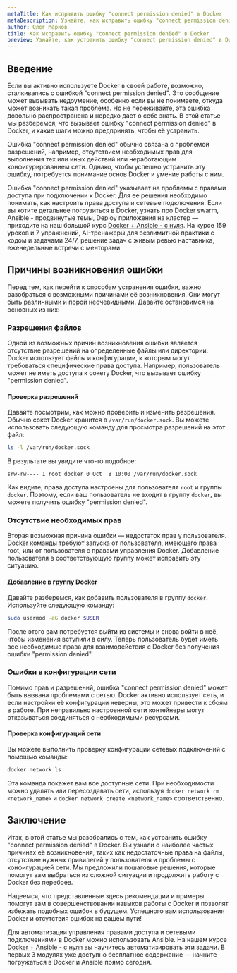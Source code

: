 ```yaml
---
metaTitle: Как исправить ошибку "connect permission denied" в Docker
metaDescription: Узнайте, как исправить ошибку "connect permission denied" в Docker- разберитесь в причинах возникновения и примените практические решения.
author: Олег Марков
title: Как исправить ошибку "connect permission denied" в Docker
preview: Узнайте, как устранить ошибку "connect permission denied" в Docker- получите практические советы и решения для успешного устранения проблемы.
---
```


## Введение

Если вы активно используете Docker в своей работе, возможно, сталкивались с ошибкой "connect permission denied". Это сообщение может вызывать недоумение, особенно если вы не понимаете, откуда может возникать такая проблема. Но не переживайте, эта ошибка довольно распространена и нередко дает о себе знать. В этой статье мы разберемся, что вызывает ошибку "connect permission denied" в Docker, и какие шаги можно предпринять, чтобы её устранить.

Ошибка "connect permission denied" обычно связана с проблемой разрешений, например, отсутствием необходимых прав для выполнения тех или иных действий или неработающим конфигурированием сети. Однако, чтобы успешно устранить эту ошибку, потребуется понимание основ Docker и умение работы с ним.

Ошибка "connect permission denied" указывает на проблемы с правами доступа при подключении к Docker. Для ее решения необходимо понимать, как настроить права доступа и сетевые подключения. Если вы хотите детальнее погрузиться в Docker, узнать про Docker swarm, Ansible - продвинутые темы, Deploy приложения на кластер — приходите на наш большой курс [Docker + Ansible - с нуля](https://purpleschool.ru/course/docker). На курсе 159 уроков и 7 упражнений, AI-тренажеры для безлимитной практики с кодом и задачами 24/7, решение задач с живым ревью наставника, еженедельные встречи с менторами.

## Причины возникновения ошибки

Перед тем, как перейти к способам устранения ошибки, важно разобраться с возможными причинами её возникновения. Они могут быть различными и порой неочевидными. Давайте остановимся на основных из них:

### Разрешения файлов

Одной из возможных причин возникновения ошибки является отсутствие разрешений на определенные файлы или директории. Docker использует файлы и конфигурации, к которым могут требоваться специфические права доступа. Например, пользователь может не иметь доступа к сокету Docker, что вызывает ошибку "permission denied".

#### Проверка разрешений

Давайте посмотрим, как можно проверить и изменить разрешения. Обычно сокет Docker хранится в `/var/run/docker.sock`. Вы можете использовать следующую команду для просмотра разрешений на этот файл:
```bash
ls -l /var/run/docker.sock
```

В результате вы увидите что-то подобное:

```plaintext
srw-rw---- 1 root docker 0 Oct  8 10:00 /var/run/docker.sock
```
Как видите, права доступа настроены для пользователя `root` и группы `docker`. Поэтому, если ваш пользователь не входит в группу `docker`, вы можете получить ошибку "permission denied".

### Отсутствие необходимых прав

Вторая возможная причина ошибки — недостаток прав у пользователя. Docker команды требуют запуска от пользователя, имеющего права root, или от пользователя с правами управления Docker. Добавление пользователя в соответствующую группу может исправить эту ситуацию.

#### Добавление в группу Docker

Давайте разберемся, как добавить пользователя в группу `docker`. Используйте следующую команду:
```bash
sudo usermod -aG docker $USER
```
После этого вам потребуется выйти из системы и снова войти в неё, чтобы изменения вступили в силу. Теперь пользователь будет иметь все необходимые права для взаимодействия с Docker без получения ошибки "permission denied".

### Ошибки в конфигурации сети

Помимо прав и разрешений, ошибка "connect permission denied" может быть вызвана проблемами с сетью. Docker активно использует сеть, и если настройки её конфигурации неверны, это может привести к сбоям в работе. При неправильно настроенной сети контейнеры могут отказываться соединяться с необходимыми ресурсами.

#### Проверка конфигураций сети

Вы можете выполнить проверку конфигурации сетевых подключений с помощью команды:
```bash
docker network ls
```
Эта команда покажет вам все доступные сети. При необходимости можно удалять или пересоздавать сети, используя `docker network rm <network_name>` и `docker network create <network_name>` соответственно.

## Заключение

Итак, в этой статье мы разобрались с тем, как устранить ошибку "connect permission denied" в Docker. Вы узнали о наиболее частых причинах её возникновения, таких как недостаточные права на файлы, отсутствие нужных привилегий у пользователя и проблемы с конфигурацией сети. Мы предложили пошаговые решения, которые помогут вам выбраться из сложной ситуации и продолжить работу с Docker без перебоев.

Надеемся, что представленные здесь рекомендации и примеры помогут вам в совершенствовании навыков работы с Docker и позволят избежать подобных ошибок в будущем. Успешного вам использования Docker и отсутствия ошибок на вашем пути!

Для автоматизации управления правами доступа и сетевыми подключениями в Docker можно использовать Ansible. На нашем курсе [Docker + Ansible - с нуля](https://purpleschool.ru/course/docker) вы научитесь автоматизировать эти задачи. В первых 3 модулях уже доступно бесплатное содержание — начните погружаться в Docker и Ansible прямо сегодня.
